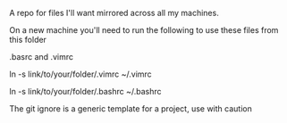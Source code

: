 A repo for files I'll want mirrored across all my machines.

On a new machine you'll need to run the following to use these files from this folder

.basrc and .vimrc

ln -s link/to/your/folder/.vimrc ~/.vimrc

ln -s link/to/your/folder/.bashrc ~/.bashrc

The git ignore is a generic template for a project, use with caution
